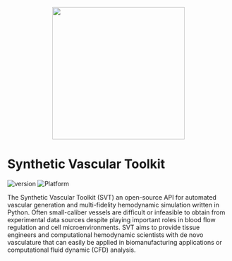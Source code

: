 
<p align="center">
  <img src="https://github.com/zasexton/Synthetic-Vascular-Toolkit/blob/main/docs/big_cco_cube.png" height="300">
</p>


# Synthetic Vascular Toolkit


![version](https://img.shields.io/badge/version-0.6.21-blue)
![Platform](https://img.shields.io/badge/platform-macOS%20|%20linux%20|%20windows-blue)

<p align="left">
The Synthetic Vascular Toolkit (SVT) an open-source API for automated vascular generation and multi-fidelity hemodynamic simulation written in Python. Often small-caliber vessels are difficult or infeasible to obtain from experimental data sources despite playing important roles in blood flow regulation and cell microenvironments. SVT aims to provide tissue engineers and computational hemodynamic scientists with de novo vasculature that can easily be applied in biomanufacturing applications or computational fluid dynamic (CFD) analysis.
</p>
